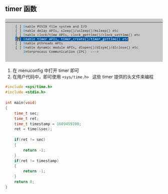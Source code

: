 ## timer 函数

![image-20220419112531014](../figures/menuconfig_timer.png)

1. 在 menuconfig 中打开 timer 即可
2. 在用户代码中，即可使用 ```<sys/time.h> ``` 这些 timer 提供的头文件来编程

```c
#include <sys/time.h>
#include <stdio.h>

int main(void)
{
    time_t sec;
    time_t ret;
    time_t timestamp = 1609459200;
    ret = time(&sec);

    if(ret != sec)
    {
        return -1;
    }
    if(ret != timestamp)
    {
        return -1;
    }
    return 0;
}
```